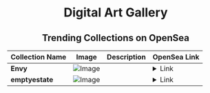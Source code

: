 <div align="center">

# Digital Art Gallery

## Trending Collections on OpenSea

| Collection Name                       | Image                                                                                     | Description                       | OpenSea Link                                                                                          |
|---------------------------------------|-------------------------------------------------------------------------------------------|-----------------------------------|--------------------------------------------------------------------------------------------------------|
| **Envy** | ![Image](https://i.seadn.io/s/raw/files/70d97c4f423a90d4a32e2a4da7ba8c2b.jpg?w=500&auto=format?w=200&auto=format) |  | <details><summary>Link</summary>[Envy](https://opensea.io/collection/envy-13)</details> |
| **emptyestate** | ![Image](https://i.seadn.io/s/raw/files/1b9838b464749fb97cb8c55667113382.png?w=500&auto=format?w=200&auto=format) |  | <details><summary>Link</summary>[emptyestate](https://opensea.io/collection/emptyestate)</details> |

</div>